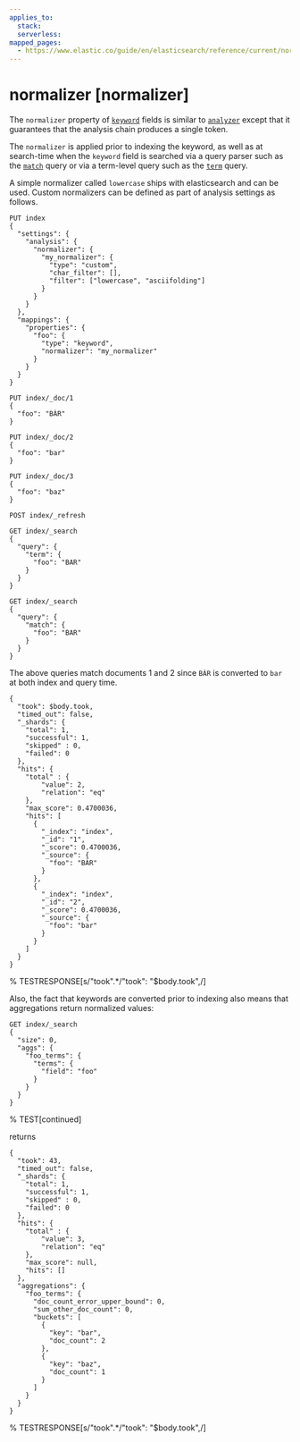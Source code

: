```yaml
---
applies_to:
  stack:
  serverless:
mapped_pages:
  - https://www.elastic.co/guide/en/elasticsearch/reference/current/normalizer.html
---
```


# normalizer [normalizer]

The `normalizer` property of [`keyword`](/reference/elasticsearch/mapping-reference/keyword.md) fields is similar to [`analyzer`](/reference/elasticsearch/mapping-reference/analyzer.md) except that it guarantees that the analysis chain produces a single token.

The `normalizer` is applied prior to indexing the keyword, as well as at search-time when the `keyword` field is searched via a query parser such as the [`match`](/reference/query-languages/query-dsl/query-dsl-match-query.md) query or via a term-level query such as the [`term`](/reference/query-languages/query-dsl/query-dsl-term-query.md) query.

A simple normalizer called `lowercase` ships with elasticsearch and can be used. Custom normalizers can be defined as part of analysis settings as follows.

```console
PUT index
{
  "settings": {
    "analysis": {
      "normalizer": {
        "my_normalizer": {
          "type": "custom",
          "char_filter": [],
          "filter": ["lowercase", "asciifolding"]
        }
      }
    }
  },
  "mappings": {
    "properties": {
      "foo": {
        "type": "keyword",
        "normalizer": "my_normalizer"
      }
    }
  }
}

PUT index/_doc/1
{
  "foo": "BÀR"
}

PUT index/_doc/2
{
  "foo": "bar"
}

PUT index/_doc/3
{
  "foo": "baz"
}

POST index/_refresh

GET index/_search
{
  "query": {
    "term": {
      "foo": "BAR"
    }
  }
}

GET index/_search
{
  "query": {
    "match": {
      "foo": "BAR"
    }
  }
}
```

The above queries match documents 1 and 2 since `BÀR` is converted to `bar` at both index and query time.

```console-result
{
  "took": $body.took,
  "timed_out": false,
  "_shards": {
    "total": 1,
    "successful": 1,
    "skipped" : 0,
    "failed": 0
  },
  "hits": {
    "total" : {
        "value": 2,
        "relation": "eq"
    },
    "max_score": 0.4700036,
    "hits": [
      {
        "_index": "index",
        "_id": "1",
        "_score": 0.4700036,
        "_source": {
          "foo": "BÀR"
        }
      },
      {
        "_index": "index",
        "_id": "2",
        "_score": 0.4700036,
        "_source": {
          "foo": "bar"
        }
      }
    ]
  }
}
```
% TESTRESPONSE[s/"took".*/"took": "$body.took",/]

Also, the fact that keywords are converted prior to indexing also means that aggregations return normalized values:

```console
GET index/_search
{
  "size": 0,
  "aggs": {
    "foo_terms": {
      "terms": {
        "field": "foo"
      }
    }
  }
}
```
% TEST[continued]

returns

```console-result
{
  "took": 43,
  "timed_out": false,
  "_shards": {
    "total": 1,
    "successful": 1,
    "skipped" : 0,
    "failed": 0
  },
  "hits": {
    "total" : {
        "value": 3,
        "relation": "eq"
    },
    "max_score": null,
    "hits": []
  },
  "aggregations": {
    "foo_terms": {
      "doc_count_error_upper_bound": 0,
      "sum_other_doc_count": 0,
      "buckets": [
        {
          "key": "bar",
          "doc_count": 2
        },
        {
          "key": "baz",
          "doc_count": 1
        }
      ]
    }
  }
}
```
% TESTRESPONSE[s/"took".*/"took": "$body.took",/]
